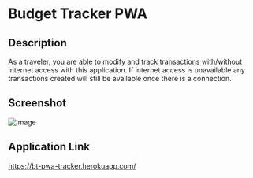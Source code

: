 # Budget Tracker PWA 

## Description 
As a traveler, you are able to modify and track transactions with/without internet access with this application. If internet access is unavailable any transactions created will still be available once there is a connection.

## Screenshot
![image](https://user-images.githubusercontent.com/64288510/95030143-295e8c80-0673-11eb-8759-a0280bd26c53.png)

## Application Link
https://bt-pwa-tracker.herokuapp.com/
